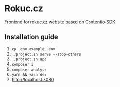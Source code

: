 # Rokuc.cz
Frontend for rokuc.cz website based on Contentio-SDK

## Installation guide
1. `cp .env.example .env`
2. `./project.sh serve --stop-others`
3. `./project.sh app`
5. `composer i`
6. `composer analyse`
4. `yarn && yarn dev`
7. [http://localhost:8080](http://localhost:8080)
